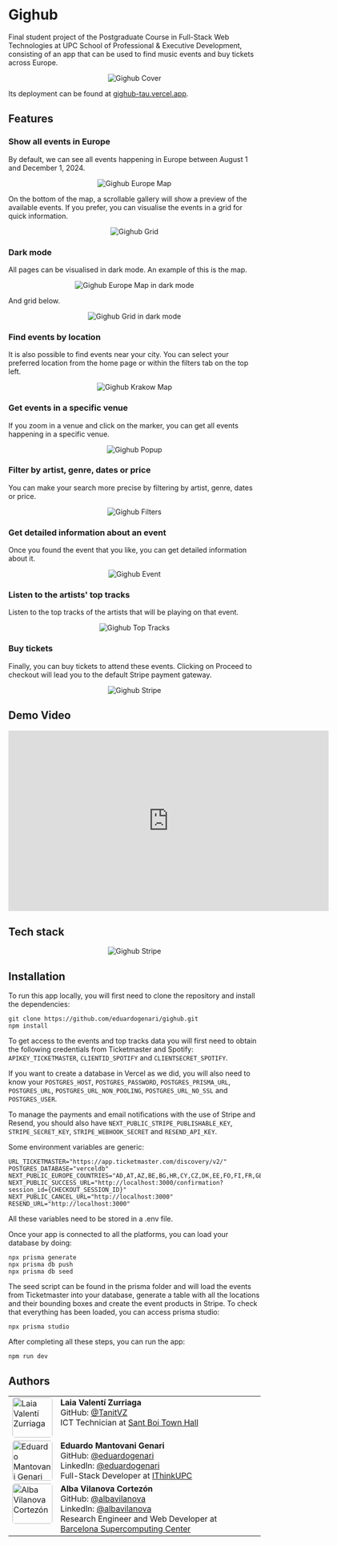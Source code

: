 # Gighub

Final student project of the Postgraduate Course in Full-Stack Web Technologies at UPC School of Professional & Executive Development, consisting of an app that can be used to find music events and buy tickets across Europe.

<p align="center"> 
  <img src="assets/cover.png" alt="Gighub Cover">
</p>

Its deployment can be found at [gighub-tau.vercel.app](https://gighub-tau.vercel.app/).

## Features

### Show all events in Europe

By default, we can see all events happening in Europe between August 1 and December 1, 2024.

<p align="center"> 
  <img src="assets/map.png" alt="Gighub Europe Map">
</p>

On the bottom of the map, a scrollable gallery will show a preview of the available events. If you prefer, you can visualise the events in a grid for quick information.

<p align="center"> 
  <img src="assets/grid.png" alt="Gighub Grid">
</p>

### Dark mode

All pages can be visualised in dark mode. An example of this is the map.

<p align="center"> 
  <img src="assets/map-dark.png" alt="Gighub Europe Map in dark mode">
</p>

And grid below.

<p align="center"> 
  <img src="assets/grid-dark.png" alt="Gighub Grid in dark mode">
</p>

### Find events by location

It is also possible to find events near your city. You can select your preferred location from the home page or within the filters tab on the top left.

<p align="center">
  <img src="assets/krakow.png" alt="Gighub Krakow Map">
</p>

### Get events in a specific venue

If you zoom in a venue and click on the marker, you can get all events happening in a specific venue.

<p align="center"> 
  <img src="assets/popup.png" alt="Gighub Popup">
</p>

### Filter by artist, genre, dates or price

You can make your search more precise by filtering by artist, genre, dates or price.

<p align="center"> 
  <img src="assets/filters.png" alt="Gighub Filters">
</p>

### Get detailed information about an event

Once you found the event that you like, you can get detailed information about it.

<p align="center"> 
  <img src="assets/event.png" alt="Gighub Event">
</p>

### Listen to the artists' top tracks

Listen to the top tracks of the artists that will be playing on that event.

<p align="center"> 
  <img src="assets/top-tracks.png" alt="Gighub Top Tracks">
</p>

### Buy tickets

Finally, you can buy tickets to attend these events. Clicking on Proceed to checkout will lead you to the default Stripe payment gateway.

<p align="center"> 
  <img src="assets/stripe.png" alt="Gighub Stripe">
</p>

## Demo Video

<p align="center">
  <iframe src="https://vimeo.com/1012784684?share=copy#t=0" width="640" height="360" frameborder="0" allow="autoplay; fullscreen; picture-in-picture" allowfullscreen></iframe>
</p>

## Tech stack

<p align="center"> 
  <img src="assets/technologies.png" alt="Gighub Stripe">
</p>

## Installation

To run this app locally, you will first need to clone the repository and install the dependencies:

```
git clone https://github.com/eduardogenari/gighub.git
npm install
```

To get access to the events and top tracks data you will first need to obtain the following credentials from Ticketmaster and Spotify: `APIKEY_TICKETMASTER`, `CLIENTID_SPOTIFY` and `CLIENTSECRET_SPOTIFY`.

If you want to create a database in Vercel as we did, you will also need to know your `POSTGRES_HOST`, `POSTGRES_PASSWORD`, `POSTGRES_PRISMA_URL`, `POSTGRES_URL`, `POSTGRES_URL_NON_POOLING`, `POSTGRES_URL_NO_SSL` and `POSTGRES_USER`.

To manage the payments and email notifications with the use of Stripe and Resend, you should also have `NEXT_PUBLIC_STRIPE_PUBLISHABLE_KEY`, `STRIPE_SECRET_KEY`, `STRIPE_WEBHOOK_SECRET` and `RESEND_API_KEY`.

Some environment variables are generic:

```
URL_TICKETMASTER="https://app.ticketmaster.com/discovery/v2/"
POSTGRES_DATABASE="verceldb"
NEXT_PUBLIC_EUROPE_COUNTRIES="AD,AT,AZ,BE,BG,HR,CY,CZ,DK,EE,FO,FI,FR,GE,DE,GI,GB,GR,HU,IS,IE,IT,LV,LT,LU,MT,MC,ME,NL,NO,PL,PT,RO,RU,RS,SK,SI,ES,SE,CH,UA"
NEXT_PUBLIC_SUCCESS_URL="http://localhost:3000/confirmation?session_id={CHECKOUT_SESSION_ID}"
NEXT_PUBLIC_CANCEL_URL="http://localhost:3000"
RESEND_URL="http://localhost:3000"
```

All these variables need to be stored in a .env file.

Once your app is connected to all the platforms, you can load your database by doing:

```
npx prisma generate
npx prisma db push
npx prisma db seed
```

The seed script can be found in the prisma folder and will load the events from Ticketmaster into your database, generate a table with all the locations and their bounding boxes and create the event products in Stripe. To check that everything has been loaded, you can access prisma studio:

```
npx prisma studio
```

After completing all these steps, you can run the app:

```
npm run dev
```

## Authors

<table  cellspacing="0" cellpadding="0" style="background-color:rgba(0, 0, 0, 0);">
  <tr>
    <td valign="top"><img src="assets/laia.jpg" alt="Laia Valentí Zurriaga" width="80px" height="80px" style="border-radius: 5px"></td>
    <td valign="top"><b>Laia Valentí Zurriaga</b><br>
      GitHub: <a href="https://github.com/TanitVZ">@TanitVZ</a> <br>
      ICT Technician at <a href="https://www.santboi.cat/"> Sant Boi Town Hall</a></td>
  </tr>
  <tr>
    <td valign="top"><img src="assets/eduardo.jpg" alt="Eduardo Mantovani Genari" width="80px" height="80px" style="border-radius: 5px"></td>
    <td valign="top"><b>Eduardo Mantovani Genari</b><br>
      GitHub: <a href="https://github.com/eduardogenari">@eduardogenari</a> <br>
      LinkedIn: <a href="https://www.linkedin.com/in/eduardogenari/">@eduardogenari</a> <br>
      Full-Stack Developer at <a href="https://www.ithinkupc.com/"> IThinkUPC </a></td>
  </tr>
  <tr>
    <td valign="top">
      <img src="assets/alba.jpg" alt="Alba Vilanova Cortezón" width="80px" height="80px" style="border-radius: 5px">
    </td>
    <td valign="top">      
      <b>Alba Vilanova Cortezón</b><br>
      GitHub: <a href="https://github.com/albavilanova">@albavilanova</a> <br>
      LinkedIn: <a href="https://www.linkedin.com/in/albavilanova/">@albavilanova</a> <br>
      Research Engineer and Web Developer at <a href="https://bsc.es/"> Barcelona Supercomputing Center</a>
    </td>
  </tr>
</table>